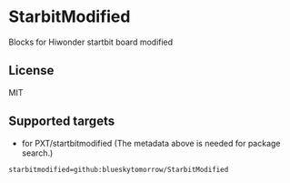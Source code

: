 # StarbitModified

Blocks for Hiwonder startbit board modified
## License

MIT

## Supported targets

* for PXT/startbitmodified
(The metadata above is needed for package search.)

```package
starbitmodified=github:blueskytomorrow/StarbitModified
```

